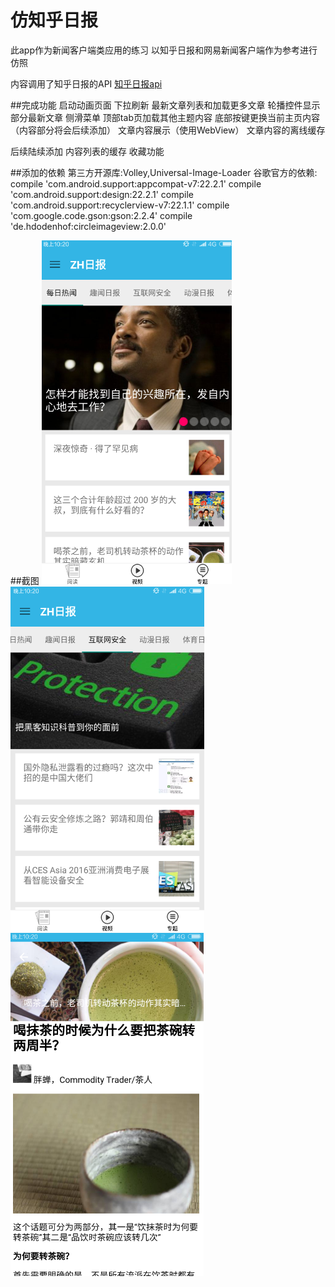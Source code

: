 # 仿知乎日报
此app作为新闻客户端类应用的练习
以知乎日报和网易新闻客户端作为参考进行仿照
    
内容调用了知乎日报的API
[知乎日报api](https://github.com/izzyleung/ZhihuDailyPurify/wiki/知乎日报-API-分析)
    
    
##完成功能
启动动画页面
下拉刷新
最新文章列表和加载更多文章
轮播控件显示部分最新文章
侧滑菜单
顶部tab页加载其他主题内容
底部按键更换当前主页内容（内容部分将会后续添加）
文章内容展示（使用WebView）
文章内容的离线缓存
    
后续陆续添加
内容列表的缓存
收藏功能
    
##添加的依赖
第三方开源库:Volley,Universal-Image-Loader
谷歌官方的依赖:
compile 'com.android.support:appcompat-v7:22.2.1'
compile 'com.android.support:design:22.2.1'
compile 'com.android.support:recyclerview-v7:22.1.1'
compile 'com.google.code.gson:gson:2.2.4'
compile 'de.hdodenhof:circleimageview:2.0.0'
    
##截图
![image](https://github.com/ttslso/NewsApp/blob/master/screenshot/1.png?raw=true)
![image](https://github.com/ttslso/NewsApp/blob/master/screenshot/2.png?raw=true)
![image](https://github.com/ttslso/NewsApp/blob/master/screenshot/3.png?raw=true)
    
    
    
